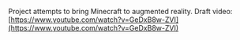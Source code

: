 Project attempts to bring Minecraft to augmented reality.
Draft video: [https://www.youtube.com/watch?v=GeDxB8w-ZVI](https://www.youtube.com/watch?v=GeDxB8w-ZVI)